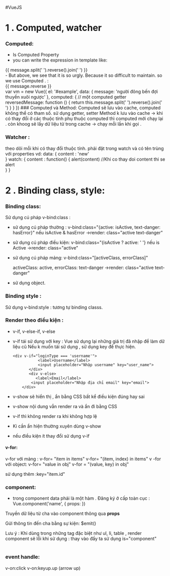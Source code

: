 #VueJS
# 1 . Computed, watcher
### Computed: 
- Is Computed Property
- you can write the expression in template like: 
<div id = "example">
	{{ message.split(' ').reverse().join(' ') }} 
</div>
- But above, we see that it is so urgly. Because it so difficult to maintain.
so we use Computed . :
<div id = "example">
	{{ message.reverse }} 
</div>
var vm = new Vue({
  el: '#example',
  data: {
    message: 'người đông bến đợi thuyền xuôi ngược'
  },
  computed: {
    // một computed getter
    reversedMessage: function () {
      return this.message.split(' ').reverse().join(' ')
    }
  }
})
### Computed và Method:
	Computed sẽ lưu vào cache, computed không thể có tham số. sử dụng getter, setter 
	Method k lưu vào cache 
	-> khi có thay đổi ở các thuộc tính phụ thuộc computed thì computed mới chạy lại . còn khoog sẽ lấy dữ liệu từ trong cache
	-> chạy mỗi lần khi gọi . 
 
### Watcher : 
theo dõi mỗi khi có thay đổi thuộc tính. phải đặt trong watch và có tên trùng với properties
vd: 
	data: {
		content : 'new'		
	}
	watch: {
		content : function() {
			alert(content) //Khi co thay doi content thi se alert 		
		}
	}

# 2 . Binding class, style: 
### Binding class: 
Sử dụng cú pháp v-bind:class : 
- sử dụng cú pháp thường : v-bind:class="{active: isActive, text-danger: hasError}"
	nếu isActive & hasError 
	->render: class="active text-danger"
- sử dụng cú pháp điều kiện: v-bind:class="{isActive ? active: ' '}
	nếu is Active 
	->render: class="active"
- sử dụng cú pháp mảng: v-bind:class="[activeClass, errorClass]"

	activeClass: active,
	errorClass: text-danger
	->render: class="active text-danger"
- sử dụng object.
### Binding style : 
Sử dụng v-bind:style : 
	tương tự binding classs.

### Render theo điều kiện : 

- v-if, v-else-if, v-else 

- v-if tái sử dụng với key : 
	Vue sử dụng lại những giá trị đã nhập để làm dữ liệu cũ 
	Nếu k muốn tái sử dụng , sử dụng key để thực hiện.
	 ```
	<div v-if="loginType === 'username'">
                <label>Username</label>
                <input placeholder="Nhập username" key="user_name">
            </div>
            <div v-else>
               <label>Email</label>
             <input placeholder="Nhập địa chỉ email" key="email">
         </div>
	```
	
- v-show sẽ hiển thị , ẩn bằng CSS bất kể điều kiện đúng hay sai
- v-show nội dung vẫn render ra và ẩn đi bằng CSS
- v-if thì không render ra khi không hợp lệ

- Ki cần ẩn hiện thường xuyên dùng v-show
- nếu điều kiện ít thay đổi sử dụng v-ìf

#### v-for: 

v-for với mảng :
	v-for= "item in items"
	v-for= "(item, index) in items" 
v -for với object: 
	v-for= "value in obj"
	v-for = "(value, key) in obj"
	

sử dụng thêm :key="item.id" 

### component: 
 - trong component data phải là một hàm . 
Đăng ký ở cấp toàn cục : Vue.component('name', {
	props:
})

Truyền dữ liệu từ cha vào component thông qua **props**

Gửi thông tin đến cha bằng sự kiện: $emit()

Lưu ý : Khi dùng trong những tag đặc biệt như ul, li, table , render component sẽ lỗi khi sử dụng : <component></component>
thay vào đấy ta sử dụng is="component"

<table> 
	<tr is="component"></tr>
</table> 


### event handle: 
v-on:click
v-on:keyup.up (arrow up)


